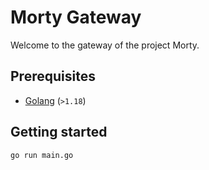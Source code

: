 # Morty Gateway

Welcome to the gateway of the project Morty.

## Prerequisites

* [Golang](https://go.dev/doc/install) (`>1.18`)

## Getting started

```shell
go run main.go
```